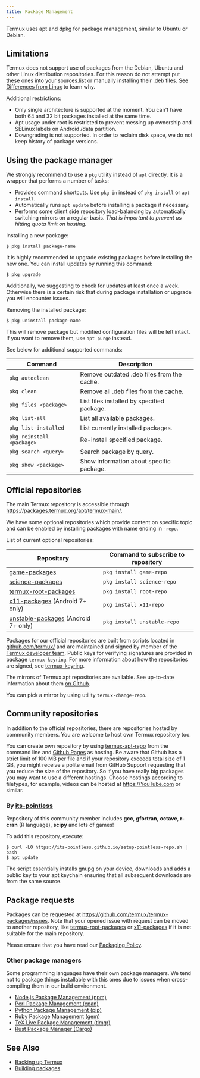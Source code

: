```yaml
---
title: Package Management
---
```


Termux uses apt and dpkg for package management, similar to Ubuntu or
Debian.

## Limitations

Termux does not support use of packages from the Debian, Ubuntu and
other Linux distribution repositories. For this reason do not attempt
put these ones into your sources.list or manually installing their .deb
files. See [Differences from Linux](differences-from-linux)
to learn why.

Additional restrictions:

- Only single architecture is supported at the moment. You can't have
  both 64 and 32 bit packages installed at the same time.
- Apt usage under root is restricted to prevent messing up ownership
  and SELinux labels on Android /data partition.
- Downgrading is not supported. In order to reclaim disk space, we do
  not keep history of package versions.

## Using the package manager

We strongly recommend to use a `pkg` utility instead of `apt` directly.
It is a wrapper that performs a number of tasks:

- Provides command shortcuts. Use `pkg in` instead of `pkg install` or
  `apt install`.
- Automatically runs `apt update` before installing a package if
  necessary.
- Performs some client side repository load-balancing by automatically
  switching mirrors on a regular basis. *That is important to prevent
  us hitting quota limit on hosting.*

  
Installing a new package:
```shell
$ pkg install package-name
```
It is highly recommended to upgrade existing packages before installing
the new one. You can install updates by running this command:
```shell
$ pkg upgrade
```
Additionally, we suggesting to check for updates at least once a week.
Otherwise there is a certain risk that during package installation or
upgrade you will encounter issues.

Removing the installed package:
```shell
$ pkg uninstall package-name
```
This will remove package but modified configuration files will be left
intact. If you want to remove them, use `apt purge` instead.

See below for additional supported commands:

| Command                   | Description                                |
|---------------------------|--------------------------------------------|
| `pkg autoclean`           | Remove outdated .deb files from the cache. |
| `pkg clean`               | Remove all .deb files from the cache.      |
| `pkg files <package>`     | List files installed by specified package. |
| `pkg list-all`            | List all available packages.               |
| `pkg list-installed`      | List currently installed packages.         |
| `pkg reinstall <package>` | Re-install specified package.              |
| `pkg search <query>`      | Search package by query.                   |
| `pkg show <package>`      | Show information about specific package.   |

## Official repositories

The main Termux repository is accessible through
<https://packages.termux.org/apt/termux-main/>.

We have some optional repositories which provide content on specific
topic and can be enabled by installing packages with name ending in
`-repo`.

List of current optional repositories:

| Repository                                                                         | Command to subscribe to repository |
|------------------------------------------------------------------------------------|------------------------------------|
| [game-packages](https://github.com/termux/game-packages)                           | `pkg install game-repo`            |
| [science-packages](https://github.com/termux/science-packages)                     | `pkg install science-repo`         |
| [termux-root-packages](https://github.com/termux/termux-root-packages)             | `pkg install root-repo`            |
| [x11-packages](https://github.com/termux/x11-packages) (Android 7+ only)           | `pkg install x11-repo`             |
| [unstable-packages](https://github.com/termux/unstable-packages) (Android 7+ only) | `pkg install unstable-repo`        |

Packages for our official repositories are built from scripts located in
[github.com/termux/](https://github.com/termux) and are maintained and
signed by member of the [Termux developer
team](https://github.com/orgs/termux/people). Public keys for verifying
signatures are provided in package `termux-keyring`. For more
information about how the repositories are signed, see
[termux-keyring](termux-keyring).

The mirrors of Termux apt repositories are available. See up-to-date
information about them [on
Github](https://github.com/termux/termux-packages/wiki/Mirrors).

You can pick a mirror by using utility `termux-change-repo`.

## Community repositories

In addition to the official repositories, there are repositories hosted
by community members. You are welcome to host own Termux repository too.

You can create own repository by using
[termux-apt-repo](https://github.com/termux/termux-apt-repo) from the
command line and [Github Pages](https://pages.github.com/) as hosting.
Be aware that Github has a strict limit of 100 MB per file and if your
repository exceeds total size of 1 GB, you might receive a polite email
from GitHub Support requesting that you reduce the size of the
repository. So if you have really big packages you may want to use a
different hostings. Choose hostings according to filetypes, for example,
videos can be hosted at <https://YouTube.com> or similar.

### By [its-pointless](https://github.com/its-pointless/its-pointless.github.io)

Repository of this community member includes **gcc**, **gfortran**,
**octave**, **r-cran** (R language), **scipy** and lots of games!

To add this repository, execute:
```shell
$ curl -LO https://its-pointless.github.io/setup-pointless-repo.sh | bash
$ apt update
```
The script essentially installs gnupg on your device, downloads and adds
a public key to your apt keychain ensuring that all subsequent downloads
are from the same source.

## Package requests

Packages can be requested at
https://github.com/termux/termux-packages/issues. Note that your
opened issue with request can be moved to another repository, like
[termux-root-packages](https://github.com/termux/termux-root-packages)
or [x11-packages](https://github.com/termux/x11-packages) if it is not
suitable for the main repository.

Please ensure that you have read our [Packaging
Policy](https://github.com/termux/termux-packages/blob/master/CONTRIBUTING.md#a-note-about-package-requests).

### Other package managers

Some programming languages have their own package managers. We tend not
to package things installable with this ones due to issues when
cross-compiling them in our build environment.

- [Node.js Package Management (npm)](nodejs)
- [Perl Package Management (cpan)](perl)
- [Python Package Management (pip)](python)
- [Ruby Package Management (gem)](ruby)
- [TeX Live Package Management (tlmgr)](tex-live)
- [Rust Package Manager
  (Cargo)](development-environments#Rust)

## See Also

- [Backing up Termux](backing-up-termux)
- [Building packages](building-packages)
